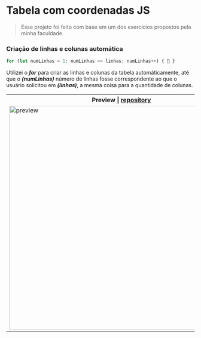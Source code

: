 # Tabela com coordenadas JS

> Esse projeto foi feito com base em um dos exercícios propostos pela minha faculdade.

### Criação de linhas e colunas automática

```javascript
for (let numLinhas = 1; numLinhas <= linhas; numLinhas++) { 🧐 }
```

Utilizei o _**for**_ para criar as linhas e colunas da tabela automáticamente, até que o _**(numLinhas)**_ número de linhas fosse correspondente ao que o usuário solicitou em _**(linhas)**_, a mesma coisa para a quantidade de colunas.

<table>
    <tr>
        <th>Preview | <a href="">repository</a></th>
    </tr>
    <tr>
        <td><img width="600px" src="https://user-images.githubusercontent.com/101893896/193669691-b797fafb-8b56-497e-abcd-804c1a7cf1c4.png" alt="preview"/></td>
    </tr>
</table>

